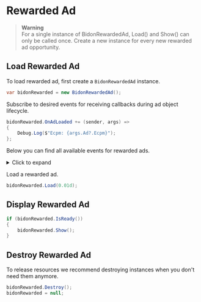 # Rewarded Ad

> **Warning**
> <br/>For a single instance of BidonRewardedAd, Load() and Show() can only be called once. Create a new instance for every new rewarded ad opportunity.

## Load Rewarded Ad

To load rewarded ad, first create a `BidonRewardedAd` instance.

```c#
var bidonRewarded = new BidonRewardedAd();
```

Subscribe to desired events for receiving callbacks during ad object lifecycle.

```c#
bidonRewarded.OnAdLoaded += (sender, args) =>
{
    Debug.Log($"Ecpm: {args.Ad?.Ecpm}");
};
```

Below you can find all available events for rewarded ads.

<details>
<summary>Click to expand</summary>
<p>

```c#
event EventHandler<BidonAdLoadedEventArgs> OnAdLoaded;
event EventHandler<BidonAdLoadFailedEventArgs> OnAdLoadFailed;
event EventHandler<BidonAdShownEventArgs> OnAdShown;
event EventHandler<BidonAdShowFailedEventArgs> OnAdShowFailed;
event EventHandler<BidonAdClickedEventArgs> OnAdClicked;
event EventHandler<BidonAdClosedEventArgs> OnAdClosed;
event EventHandler<BidonAdExpiredEventArgs> OnAdExpired;
event EventHandler<BidonAdRevenueReceivedEventArgs> OnAdRevenueReceived;
event EventHandler<BidonUserRewardedEventArgs> OnUserRewarded;
```

</p>
</details>

Load a rewarded ad.

```c#
bidonRewarded.Load(0.01d);
```

## Display Rewarded Ad

```c#
if (bidonRewarded.IsReady())
{
    bidonRewarded.Show();
}
```

## Destroy Rewarded Ad

To release resources we recommend destroying instances when you don't need them anymore.

```c#
bidonRewarded.Destroy();
bidonRewarded = null;
```
